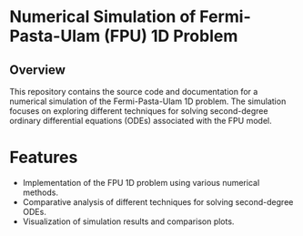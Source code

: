 # Numerical Simulation of Fermi-Pasta-Ulam (FPU) 1D Problem

## Overview

This repository contains the source code and documentation for a numerical simulation of the Fermi-Pasta-Ulam 1D problem. The simulation focuses on exploring different techniques for solving second-degree ordinary differential equations (ODEs) associated with the FPU model.

# Features

- Implementation of the FPU 1D problem using various numerical methods.
- Comparative analysis of different techniques for solving second-degree ODEs.
- Visualization of simulation results and comparison plots.
